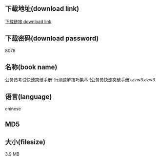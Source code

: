 ## 下载地址(download link)
[下载链接 download link](https://tutu365.netlify.app/?s=%E5%85%AC%E5%8A%A1%E5%91%98%E8%80%83%E8%AF%95%E5%BF%AB%E9%80%9F%E7%AA%81%E7%A0%B4%E6%89%8B%E5%86%8C-%E8%A1%8C%E6%B5%8B%E9%80%9F%E8%A7%A3%E6%8A%80%E5%B7%A7%E9%9B%86%E8%90%83+%28%E5%85%AC%E5%8A%A1%E5%91%98%E5%BF%AB%E9%80%9F%E7%AA%81%E7%A0%B4%E6%89%8B%E5%86%8C%29.azw3)

## 下载密码(download password)
8078

## 名称(book name)
公务员考试快速突破手册-行测速解技巧集萃 (公务员快速突破手册).azw3.azw3

## 语言(language)
chinese

## MD5


## 大小(filesize)
3.9 MB
